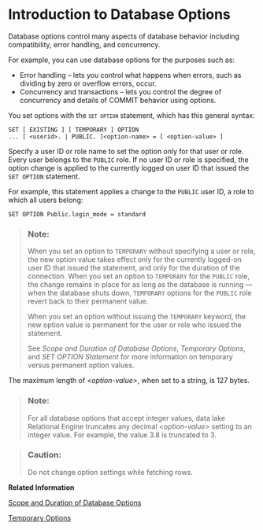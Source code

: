 <!-- loioa629640a84f21015acf6e96acb7107a7 -->

# Introduction to Database Options

Database options control many aspects of database behavior including compatibility, error handling, and concurrency.

For example, you can use database options for the purposes such as:

-   Error handling – lets you control what happens when errors, such as dividing by zero or overflow errors, occur.
-   Concurrency and transactions – lets you control the degree of concurrency and details of COMMIT behavior using options.

You set options with the <code><code>SET OPTION</code></code> statement, which has this general syntax:

```
SET [ EXISTING ] [ TEMPORARY ] OPTION
... [ <userid>. | PUBLIC. ]<option-name> = [ <option-value> ]
```

Specify a user ID or role name to set the option only for that user or role. Every user belongs to the `PUBLIC` role. If no user ID or role is specified, the option change is applied to the currently logged on user ID that issued the `SET OPTION` statement.

For example, this statement applies a change to the `PUBLIC` user ID, a role to which all users belong:

```
SET OPTION Public.login_mode = standard
```

> ### Note:  
> When you set an option to `TEMPORARY` without specifying a user or role, the new option value takes effect only for the currently logged-on user ID that issued the statement, and only for the duration of the connection. When you set an option to `TEMPORARY` for the `PUBLIC` role, the change remains in place for as long as the database is running — when the database shuts down, `TEMPORARY` options for the `PUBLIC` role revert back to their permanent value.
> 
> When you set an option without issuing the `TEMPORARY` keyword, the new option value is permanent for the user or role who issued the statement.
> 
> See *Scope and Duration of Database Options*, *Temporary Options*, and *SET OPTION Statement* for more information on temporary versus permanent option values.

The maximum length of *<option-value\>*, when set to a string, is 127 bytes.

> ### Note:  
> For all database options that accept integer values, data lake Relational Engine truncates any decimal *<option-value\>* setting to an integer value. For example, the value 3.8 is truncated to 3.

> ### Caution:  
> Do not change option settings while fetching rows.

**Related Information**  


[Scope and Duration of Database Options](scope-and-duration-of-database-options-a629c37.md "You can set options at three levels of scope: public, user, and temporary.")

[Temporary Options](temporary-options-a629f1e.md "Adding the TEMPORARY keyword to the SET OPTION statement changes the duration of the change.")

